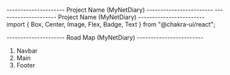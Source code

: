 --------------------- Project Name (MyNetDiary) ------------------------
--------------------- Project Name (MyNetDiary) ------------------------
import { Box, Center, Image, Flex, Badge, Text } from "@chakra-ui/react";


--------------------- Road Map (MyNetDiary) ------------------------

1. Navbar
2. Main
3. Footer












